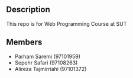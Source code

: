 ## Description
This repo is for Web Programming Course at SUT
## Members
- Parham Saremi (97101959)
- Sepehr Safari (97108263)
- Alireza Tajmirriahi (97101372)

